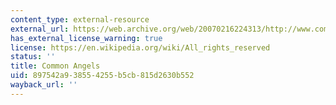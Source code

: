 ```yaml
---
content_type: external-resource
external_url: https://web.archive.org/web/20070216224313/http://www.commonangels.com:80/home.html
has_external_license_warning: true
license: https://en.wikipedia.org/wiki/All_rights_reserved
status: ''
title: Common Angels
uid: 897542a9-3855-4255-b5cb-815d2630b552
wayback_url: ''
---
```

